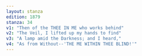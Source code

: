 ```yaml
---
layout: stanza
edition: 1879
stanza: 34
v1: "Then of the THEE IN ME who works behind"
v2: "The Veil, I lifted up my hands to find"
v3: "A lamp amid the Darkness; and I heard,"
v4: "As from Without--'THE ME WITHIN THEE BLIND!'"
---
```

